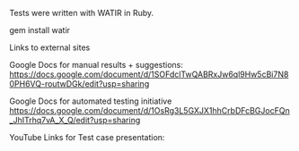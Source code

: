 Tests were written with WATIR in Ruby.

gem install watir

Links to external sites

Google Docs for manual results + suggestions:
https://docs.google.com/document/d/1SOFdclTwQABRxJw6ql9Hw5cBi7N80PH6VQ-routwDGk/edit?usp=sharing

Google Docs for automated testing initiative
https://docs.google.com/document/d/1OsRg3L5GXJX1hhCrbDFcBGJocFQn_JhITrhq7vA_X_Q/edit?usp=sharing

YouTube Links for Test case presentation:
